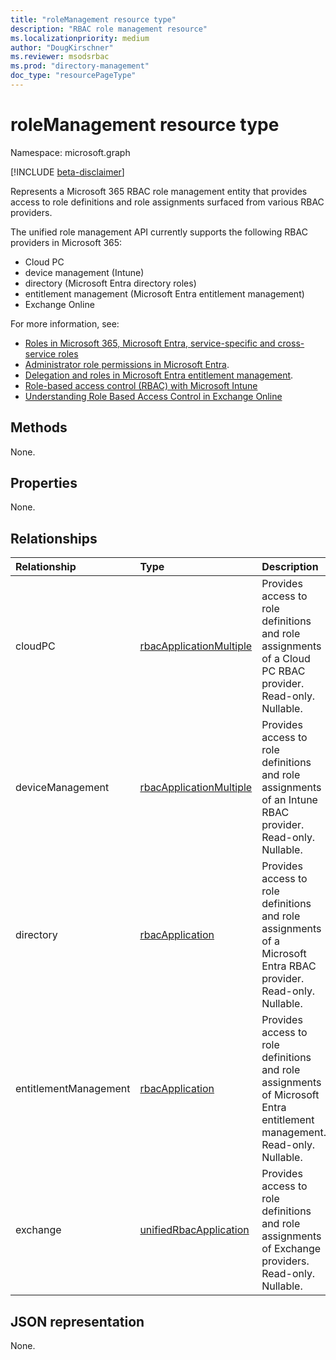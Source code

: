 ```yaml
---
title: "roleManagement resource type"
description: "RBAC role management resource"
ms.localizationpriority: medium
author: "DougKirschner"
ms.reviewer: msodsrbac
ms.prod: "directory-management"
doc_type: "resourcePageType"
---
```


# roleManagement resource type

Namespace: microsoft.graph

[!INCLUDE [beta-disclaimer](../../includes/beta-disclaimer.md)]

Represents a Microsoft 365 RBAC role management entity that provides access to role definitions and role assignments surfaced from various RBAC providers. 

The unified role management API currently supports the following RBAC providers in Microsoft 365:
- Cloud PC 
- device management (Intune)
- directory (Microsoft Entra directory roles)
- entitlement management (Microsoft Entra entitlement management)
- Exchange Online
 
For more information, see: 
* [Roles in Microsoft 365, Microsoft Entra, service-specific and cross-service roles](/azure/active-directory/roles/concept-understand-roles#how-azure-ad-roles-are-different-from-other-microsoft-365-roles) 
* [Administrator role permissions in Microsoft Entra](/azure/active-directory/users-groups-roles/directory-assign-admin-roles).
* [Delegation and roles in Microsoft Entra entitlement management](/azure/active-directory/governance/entitlement-management-delegate).
* [Role-based access control (RBAC) with Microsoft Intune](/mem/intune/fundamentals/role-based-access-control)
* [Understanding Role Based Access Control in Exchange Online](/exchange/understanding-role-based-access-control-exchange-2013-help)

## Methods

None.

## Properties

None.

## Relationships

| Relationship | Type        | Description |
|:-------------|:------------|:------------|
|cloudPC|[rbacApplicationMultiple](rbacapplicationmultiple.md)|Provides access to role definitions and role assignments of a Cloud PC RBAC provider. Read-only. Nullable.|
|deviceManagement|[rbacApplicationMultiple](rbacapplicationmultiple.md)| Provides access to role definitions and role assignments of an Intune RBAC provider. Read-only. Nullable.|
|directory|[rbacApplication](rbacapplication.md)|Provides access to role definitions and role assignments of a Microsoft Entra RBAC provider. Read-only. Nullable.|
|entitlementManagement|[rbacApplication](rbacapplication.md)| Provides access to role definitions and role assignments of Microsoft Entra entitlement management. Read-only. Nullable.|
|exchange|[unifiedRbacApplication](unifiedrbacapplication.md)| Provides access to role definitions and role assignments of Exchange providers. Read-only. Nullable.|

## JSON representation

None.

<!-- uuid: 16cd6b66-4b1a-43a1-adaf-3a886856ed98
2019-02-04 14:57:30 UTC -->
<!-- {
  "type": "#page.annotation",
  "description": "roleManagement resource",
  "keywords": "",
  "section": "documentation",
  "tocPath": ""
}-->
